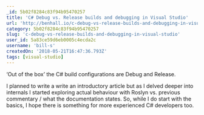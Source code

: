 ```yaml
---
_id: 5b02f8284c83f94b95470257
title: 'C# Debug vs. Release builds and debugging in Visual Studio'
url: 'http://benhall.io/c-debug-vs-release-builds-and-debugging-in-visual-studio-from-novice-to-expert-in-one-blog-article/'
category: 5b02f8284c83f94b95470257
slug: 'c-debug-vs-release-builds-and-debugging-in-visual-studio'
user_id: 5a83ce59d6eb0005c4ecda2c
username: 'bill-s'
createdOn: '2018-05-21T16:47:36.793Z'
tags: [visual-studio]
---
```


‘Out of the box’ the C# build configurations are Debug and Release.

I planned to write a write an introductory article but as I delved deeper into internals I started exploring actual behaviour with Roslyn vs. previous commentary / what the documentation states. So, while I do start with the basics, I hope there is something for more experienced C# developers too.
